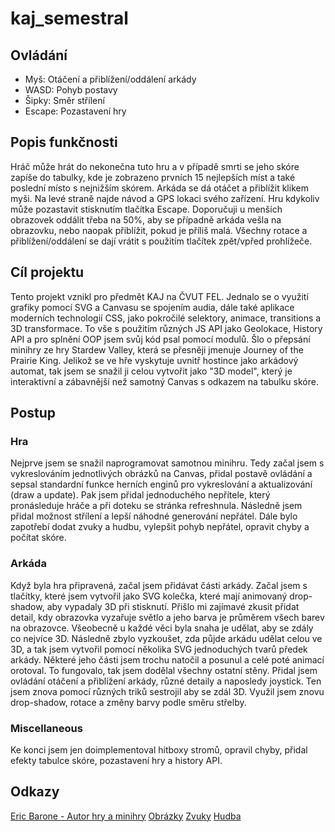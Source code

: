 # kaj_semestral



## Ovládání

- Myš: Otáčení a přiblížení/oddálení arkády
- WASD: Pohyb postavy
- Šipky: Směr střílení
- Escape: Pozastavení hry

## Popis funkčnosti

Hráč může hrát do nekonečna tuto hru a v případě smrti se jeho skóre zapíše do tabulky, kde je zobrazeno prvních 15 nejlepších míst
a také poslední místo s nejnižším skórem. Arkáda se dá otáčet a přiblížit klikem myši. Na levé straně najde návod a GPS lokaci svého
zařízení. Hru kdykoliv může pozastavit stisknutím tlačítka Escape. Doporučuji u menších obrazovek oddálit třeba na 50%, aby se případně
arkáda vešla na obrazovku, nebo naopak přiblížit, pokud je příliš malá. Všechny rotace a přiblížení/oddálení se dají vrátit s použitím
tlačítek zpět/vpřed prohlížeče.

## Cíl projektu

Tento projekt vznikl pro předmět KAJ na ČVUT FEL. Jednalo se o využití grafiky pomocí SVG a Canvasu se spojením audia, dále také
aplikace moderních technologií CSS, jako pokročilé selektory, animace, transitions a 3D transformace. To vše s použitím různých JS API
jako Geolokace, History API a pro splnění OOP jsem svůj kód psal pomocí modulů. Šlo o přepsání minihry ze hry Stardew Valley, která se
přesněji jmenuje Journey of the Prairie King. Jelikož se ve hře vyskytuje uvnitř hostince jako arkádový automat, tak jsem se snažil
ji celou vytvořit jako "3D model", který je interaktivní a zábavnější než samotný Canvas s odkazem na tabulku skóre. 

## Postup

### Hra

Nejprve jsem se snažil naprogramovat samotnou minihru. Tedy začal jsem s vykreslováním jednotlivých obrázků na Canvas, přidal postavě
ovládání a sepsal standardní funkce herních enginů pro vykreslování a aktualizování (draw a update). Pak jsem přidal jednoduchého nepřítele,
který pronásleduje hráče a při doteku se stránka refreshnula. Následně jsem přidal možnost střílení a lepší náhodné generování nepřátel.
Dále bylo zapotřebí dodat zvuky a hudbu, vylepšit pohyb nepřátel, opravit chyby a počítat skóre.

### Arkáda

Když byla hra připravená, začal jsem přidávat části arkády. Začal jsem s tlačítky, které jsem vytvořil jako SVG kolečka, které mají
animovaný drop-shadow, aby vypadaly 3D při stisknutí.
Přišlo mi zajímavé zkusit přidat detail, kdy obrazovka vyzařuje světlo a jeho barva je průměrem všech barev na obrazovce. Všeobecně
u každé věci byla snaha je udělat, aby se zdály co nejvíce 3D.
Následně zbylo vyzkoušet, zda půjde arkádu udělat celou ve 3D, a tak jsem vytvořil pomocí několika SVG jednoduchých tvarů předek arkády.
Některé jeho části jsem trochu natočil a posunul a celé poté animací orotoval. To fungovalo, tak jsem dodělal všechny ostatní stěny.
Přidal jsem ovládání otáčení a přiblížení arkády, různé detaily a naposledy joystick. Ten jsem znova pomocí různých triků
sestrojil aby se zdál 3D. Využil jsem znovu drop-shadow, rotace a změny barvy podle směru střelby.

### Miscellaneous

Ke konci jsem jen doimplementoval hitboxy stromů, opravil chyby, přidal efekty tabulce skóre, pozastavení hry a history API.

## Odkazy

[Eric Barone - Autor hry a minihry](https://www.stardewvalley.net/author/concernedape/)
[Obrázky](https://www.spriters-resource.com/pc_computer/stardewvalley/sheet/82481/)
[Zvuky](https://www.sounds-resource.com/pc_computer/stardewvalley/)
[Hudba](https://www.youtube.com/watch?v=yaBNr6zv0ek)